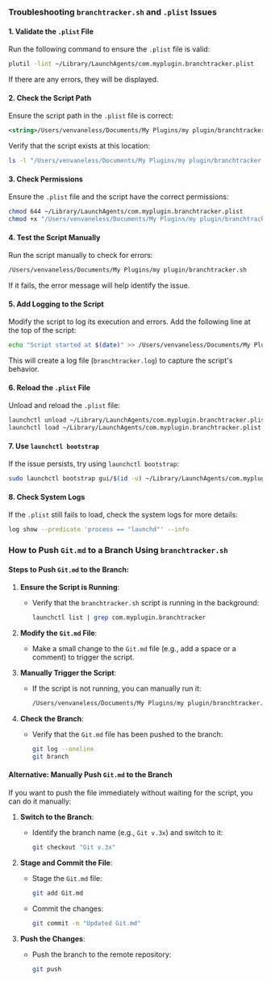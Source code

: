 ### Troubleshooting `branchtracker.sh` and `.plist` Issues
#### 1. **Validate the `.plist` File**
Run the following command to ensure the `.plist` file is valid:
```bash
plutil -lint ~/Library/LaunchAgents/com.myplugin.branchtracker.plist
```
If there are any errors, they will be displayed.
#### 2. **Check the Script Path**
Ensure the script path in the `.plist` file is correct:
```xml
<string>/Users/venvaneless/Documents/My Plugins/my plugin/branchtracker.sh</string>
```
Verify that the script exists at this location:
```bash
ls -l "/Users/venvaneless/Documents/My Plugins/my plugin/branchtracker.sh"
```
#### 3. **Check Permissions**
Ensure the `.plist` file and the script have the correct permissions:
```bash
chmod 644 ~/Library/LaunchAgents/com.myplugin.branchtracker.plist
chmod +x "/Users/venvaneless/Documents/My Plugins/my plugin/branchtracker.sh"
```

#### 4. **Test the Script Manually**
Run the script manually to check for errors:
```bash
/Users/venvaneless/Documents/My Plugins/my plugin/branchtracker.sh
```
If it fails, the error message will help identify the issue.
#### 5. **Add Logging to the Script**
Modify the script to log its execution and errors. Add the following line at the top of the script:
```bash
echo "Script started at $(date)" >> /Users/venvaneless/Documents/My Plugins/my plugin/branchtracker.log
```
This will create a log file (`branchtracker.log`) to capture the script's behavior.
#### 6. **Reload the `.plist` File**
Unload and reload the `.plist` file:
```bash
launchctl unload ~/Library/LaunchAgents/com.myplugin.branchtracker.plist
launchctl load ~/Library/LaunchAgents/com.myplugin.branchtracker.plist
```
#### 7. **Use `launchctl bootstrap`**
If the issue persists, try using `launchctl bootstrap`:
```bash
sudo launchctl bootstrap gui/$(id -u) ~/Library/LaunchAgents/com.myplugin.branchtracker.plist
```
#### 8. **Check System Logs**
If the `.plist` still fails to load, check the system logs for more details:
```bash
log show --predicate 'process == "launchd"' --info
```
### How to Push `Git.md` to a Branch Using `branchtracker.sh`
#### Steps to Push `Git.md` to the Branch:
1. **Ensure the Script is Running**:
   - Verify that the `branchtracker.sh` script is running in the background:
     ```bash
     launchctl list | grep com.myplugin.branchtracker
     ```
2. **Modify the `Git.md` File**:
   - Make a small change to the `Git.md` file (e.g., add a space or a comment) to trigger the script.

3. **Manually Trigger the Script**:
   - If the script is not running, you can manually run it:
     ```bash
     /Users/venvaneless/Documents/My Plugins/my plugin/branchtracker.sh
     ```

4. **Check the Branch**:
   - Verify that the `Git.md` file has been pushed to the branch:
     ```bash
     git log --oneline
     git branch
     ```

#### Alternative: Manually Push `Git.md` to the Branch
If you want to push the file immediately without waiting for the script, you can do it manually:

1. **Switch to the Branch**:
   - Identify the branch name (e.g., `Git v.3x`) and switch to it:
     ```bash
     git checkout "Git v.3x"
     ```

2. **Stage and Commit the File**:
   - Stage the `Git.md` file:
     ```bash
     git add Git.md
     ```
   - Commit the changes:
     ```bash
     git commit -m "Updated Git.md"
     ```

3. **Push the Changes**:
   - Push the branch to the remote repository:
     ```bash
     git push
     ```
